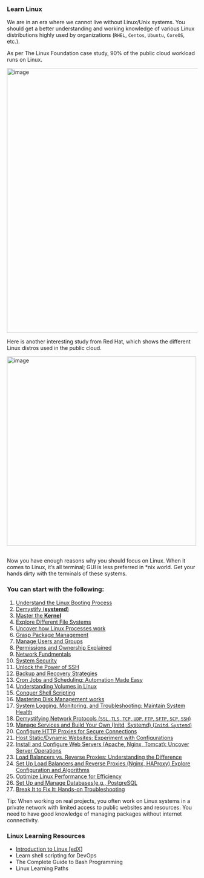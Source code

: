 ### Learn Linux

We are in an era where we cannot live without Linux/Unix systems. You should get a better understanding and working knowledge of various Linux distributions highly used by organizations (`RHEL`, `Centos`, `Ubuntu`, `CoreOS`, etc.).

As per The Linux Foundation case study, 90% of the public cloud workload runs on Linux.

<img src="https://github.com/ben-le/DevOps_Trainings/assets/34547999/01ed55be-9932-407e-87ba-cc65dec7515c" alt="image" width="700"/>

Here is another interesting study from Red Hat, which shows the different Linux distros used in the public cloud.
 
<img src="https://github.com/ben-le/DevOps_Trainings/assets/34547999/f5eb43d0-359c-4646-8fa2-5e4f8665aa0f" alt="image" width="500"/> <br><br>

Now you have enough reasons why you should focus on Linux. When it comes to Linux, it’s all terminal; GUI is less preferred in *nix world. Get your hands dirty with the terminals of these systems.

### You can start with the following:

1. [Understand the Linux Booting Process](Booting_Process.md)
2. [Demystify (**systemd**)](Systemd.md)
3. [Master the **Kernel**](Kernel.md)
4. [Explore Different File Systems](FileSystems.md)
5. [Uncover how Linux Processes work](Processes_Work.md)
6. [Grasp Package Management](PackageManagement.md)
7. [Manage Users and Groups](UserandGroupManagement.md)
8. [Permissions and Ownership Explained](PermissionsOwnership.md)
9. [Network Fundmentals](Networking.md)
10. [System Security](SystemSecurity.md)
11. [Unlock the Power of SSH](SSH_Works.md)
12. [Backup and Recovery Strategies](BackupRecovery.md)
13. [Cron Jobs and Scheduling: Automation Made Easy](CronJobandScheduling.md)
14. [Understanding Volumes in Linux](Volumes_Works.md)
15. [Conquer Shell Scripting](Shell_Scripting.md)
16. [Mastering Disk Management works](DiskManagement.md)
17. [System Logging, Monitoring, and Troubleshooting: Maintain System Health](LogsMonitorTroubleshoot.md)
18. [Demystifying Network Protocols  (`SSL`, `TLS`, `TCP`, `UDP`, `FTP`, `SFTP`, `SCP`, `SSH`)](Protocols.md)
19. [Manage Services and Build Your Own (Initd, Systemd) (`Initd`, `Systemd`)](ManageServices.md)
20. [Configure HTTP Proxies for Secure Connections](HTTP_Proxies.md)
21. [Host Static/Dynamic Websites: Experiment with Configurations](HostWebsites.md)
22. [Install and Configure Web Servers (Apache, Nginx, Tomcat): Uncover Server Operations](https://www.atlantic.net/vps-hosting/how-to-setup-tomcat-with-nginx-as-a-reverse-proxy-on-ubuntu/)
23. [Load Balancers vs. Reverse Proxies: Understanding the Difference](LoadBalancerVsReverseProxy.md)
24. [Set Up Load Balancers and Reverse Proxies (Nginx, HAProxy) Explore Configuration and Algorithms](SetupLoadBLandReverseProxy.md)
25. [Optimize Linux Performance for Efficiency](OptimizePerformance.md)
26. [Set Up and Manage Databases(e.g., PostgreSQL](Database.md)
27. [Break It to Fix It: Hands-on Troubleshooting](Practice_Troubleshoot.md)


Tip: When working on real projects, you often work on Linux systems in a private network with limited access to public websites and resources. You need to have good knowledge of managing packages without internet connectivity.

### Linux Learning Resources

- [Introduction to Linux [edX]](https://www.edx.org/course/introduction-to-linux)
- Learn shell scripting for DevOps
- The Complete Guide to Bash Programming
- Linux Learning Paths
